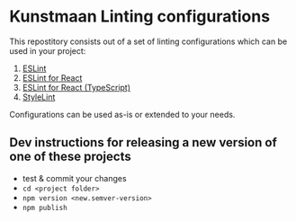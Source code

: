 # Kunstmaan Linting configurations

This repostitory consists out of a set of linting configurations which can be used in your project:

1. [ESLint](./eslint-config)
2. [ESLint for React](./eslint-react-config)
3. [ESLint for React (TypeScript)](./eslint-react-typescript-config)
4. [StyleLint](./stylelint-config)

Configurations can be used as-is or extended to your needs.

## Dev instructions for releasing a new version of one of these projects

* test & commit your changes
* `cd <project folder>`
* `npm version <new.semver-version>`
* `npm publish`
